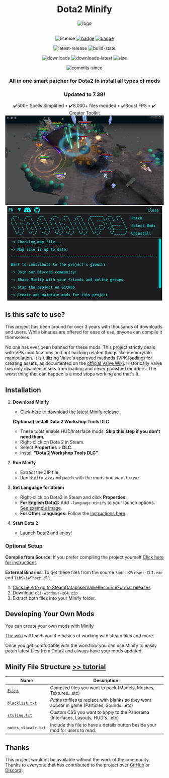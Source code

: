 # <div align="center">Dota2 Minify</div>

<div align="center">
  <img src="bin/images/logo.png" alt="logo" width="150">
</div>

<br>

<div align="center">

  ![license](https://img.shields.io/github/license/Egezenn/dota2-minify?style=for-the-badge)
  <a href="https://discord.com/invite/2YDnqpbcKM"><img alt="badge" src="https://img.shields.io/badge/Discord-%237289DA.svg?style=for-the-badge&logo=discord&logoColor=white"></a>
  <a href="https://github.com/Egezenn/dota2-minify/wiki"><img alt="badge" src="https://img.shields.io/badge/github_wiki-%23000000.svg?style=for-the-badge&logo=github"></a>

  ![latest-release](https://img.shields.io/github/v/release/Egezenn/dota2-minify?style=for-the-badge)
  ![build-state](https://img.shields.io/github/actions/workflow/status/Egezenn/dota2-minify/release.yml?style=for-the-badge)

  ![downloads](https://img.shields.io/github/downloads/Egezenn/dota2-minify/total?style=for-the-badge)
  ![downloads-latest](https://img.shields.io/github/downloads/Egezenn/dota2-minify/latest/total?style=for-the-badge)
  ![size](https://img.shields.io/github/repo-size/Egezenn/dota2-minify?style=for-the-badge)

  ![commits-since](https://img.shields.io/github/commits-since/Egezenn/dota2-minify/latest?style=for-the-badge)

</div>

**<h3 align="center">All in one smart patcher for Dota2 to install all types of mods</h3>**

**<h3 align="center">Updated to 7.38!</h3>**

<div align="center">
  ✔️500+ Spells Simplified • ✔️8,000+ files modded • ✔️Boost FPS • ✔️ Creator Toolkit
</div>

<div align="center">
    <img alt="ss1" src="bin/images/screenshot-1.jpg">
    <img alt="ss2" src="bin/images/screenshot-2.jpg">
</div>

## Is this safe to use?

This project has been around for over 3 years with thousands of downloads and users. While binaries are offered for ease of use, anyone can compile it themselves.

No one has ever been banned for these mods. This project strictly deals with VPK modifications and not hacking related things like memory/file manipulation. It is utilizing Valve's approved methods (VPK loading) for creating assets, as documented on the [official Valve Wiki](https://developer.valvesoftware.com/wiki/VPK). Historically Valve has only disabled assets from loading and never punished modders. The worst thing that can happen is a mod stops working and that's it.

## Installation

1. **Download Minify**

   - [Click here to download the latest Minify release](https://github.com/Egezenn/dota2-minify/releases/latest)

    **(Optional) Install Dota 2 Workshop Tools DLC**
    - These tools enable HUD/Interface mods. **Skip this step if you don't need them.**
    - Right-click on Dota 2 in Steam.
    - Select **Properties** > **DLC**.
    - Install **"Dota 2 Workshop Tools DLC"**.

2. **Run Minify**

   - Extract the ZIP file.
   - Run `Minify.exe` and patch with the mods you want to use.

3. **Set Language for Steam**

   - Right-click on Dota2 in Steam and click **Properties**.
   - **For English Dota2:** Add `-language minify` to your launch options. [See example image](https://i.imgur.com/KTfqXUg.jpeg).
   - **For Other Languages:** Follow the [instructions here](https://github.com/Egezenn/dota2-minify/wiki/Minify#using-minify-with-a-different-language-in-dota2).

4. **Start Dota 2**
     - Launch Dota2 and enjoy!

### Optional Setup

**Compile from Source**: If you prefer compiling the project yourself [Click here for instructions](https://github.com/Egezenn/dota2-minify/wiki/Minify#compiling-minify)

**External Binaries**: To get these files from the source `Source2Viewer-CLI.exe` and `libSkiaSharp.dll`:

1. [Click here to go to SteamDatabase/ValveResourceFormat releases](https://github.com/SteamDatabase/ValveResourceFormat/releases/latest)
2. Download `cli-windows-x64.zip`
3. Extract both files into your Minify folder.

## Developing Your Own Mods

You can create your own mods with Minify

[The wiki](https://github.com/Egezenn/dota2-minify/wiki/Dota2-Modding-Tutorials) will teach you the basics of working with steam files and more.

Once you get comfortable with the workflow you can use Minify to easily patch latest files from Dota2 and always have your mods updated.

## Minify File Structure [>> tutorial](https://github.com/Egezenn/dota2-minify/wiki/Minify)

| Name                                                                                | Description                                                                                   |
|-------------------------------------------------------------------------------------|-----------------------------------------------------------------------------------------------|
| [`Files`](https://github.com/Egezenn/dota2-minify/wiki/Minify#files)                | Compiled files you want to pack (Models, Meshes, Textures...etc)                              |
| [`blacklist.txt`](https://github.com/Egezenn/dota2-minify/wiki/Minify#blacklisttxt) | _Paths_ to files to replace with blanks so they wont appear in game (Particles, Sounds...etc) |
| [`styling.txt`](https://github.com/Egezenn/dota2-minify/wiki/Minify#stylingtxt)     | Custom CSS you want to apply to the Panorama (Interfaces, Layouts, HUD's...etc)               |
| `notes_<local>.txt`                                                                         | Include this file to have a details button beside your mod for users to read.      |

## Thanks

This project wouldn't be available without the work of the community. Thanks to everyone that has contributed to the project over [GitHub](https://github.com/Egezenn/dota2-minify/graphs/contributors) or [Discord](https://discord.com/invite/2YDnqpbcKM)!
